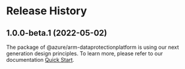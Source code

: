 # Release History
    
## 1.0.0-beta.1 (2022-05-02)

The package of @azure/arm-dataprotectionplatform is using our next generation design principles. To learn more, please refer to our documentation [Quick Start](https://aka.ms/js-track2-quickstart).
